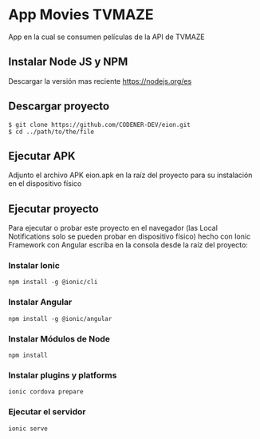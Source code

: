 # App Movies TVMAZE

App en la cual se consumen películas de la API de TVMAZE

## Instalar Node JS y NPM
Descargar la versión mas reciente
https://nodejs.org/es

## Descargar proyecto
```
$ git clone https://github.com/CODENER-DEV/eion.git
$ cd ../path/to/the/file
```

## Ejecutar APK
Adjunto el archivo APK eion.apk en la raíz del proyecto para su instalación en el dispositivo físico

## Ejecutar proyecto
Para ejecutar o probar este proyecto en el navegador (las Local Notifications solo se pueden probar en dispositivo físico) hecho con Ionic Framework con Angular escriba en la consola desde la raíz del proyecto:
### Instalar Ionic
```
npm install -g @ionic/cli
```
### Instalar Angular
```
npm install -g @ionic/angular
```
### Instalar Módulos de Node
```
npm install
```
### Instalar plugins y platforms
```
ionic cordova prepare
```
### Ejecutar el servidor
```
ionic serve
```